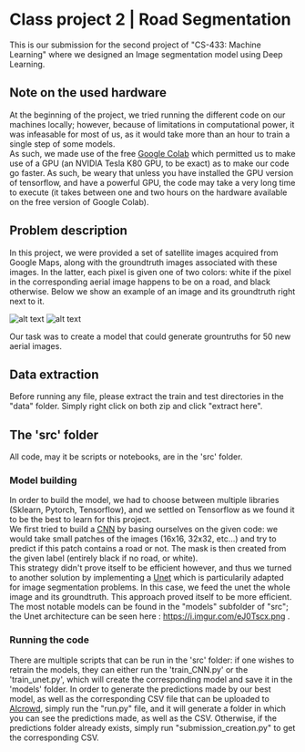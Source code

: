 # Class project 2 | Road Segmentation

This is our submission for the second project of "CS-433: Machine Learning" where we designed an Image segmentation model using Deep Learning.

## Note on the used hardware

At the beginning of the project, we tried running the different code on our machines locally; however, because of limitations in computational power, it was infeasable for most of us, as it would take more than an hour to train a single step of some models.  
As such, we made use of the free [Google Colab](https://colab.research.google.com) which permitted us to make use of a GPU (an NVIDIA Tesla K80 GPU, to be exact) as to make our code go faster. As such, be weary that unless you have installed the GPU version of tensorflow, and have a powerful GPU, the code may take a very long time to execute (it takes between one and two hours on the hardware available on the free version of Google Colab).  

## Problem description

In this project, we were provided a set of satellite images acquired from Google Maps, along with the groundtruth images associated with these images. In the latter, each pixel is given one of two colors: white if the pixel in the corresponding aerial image happens to be on a road, and black otherwise. Below we show an example of an image and its groundtruth right next to it.

![alt text](https://i.imgur.com/AzjLs5M.png)
![alt text](https://i.imgur.com/YZT56cx.png)

Our task was to create a model that could generate grountruths for 50 new aerial images. 
## Data extraction

Before running any file, please extract the train and test directories in the "data" folder. Simply right click on both zip and click "extract here".

## The 'src' folder

All code, may it be scripts or notebooks, are in the 'src' folder.

### Model building
In order to build the model, we had to choose between multiple libraries (Sklearn, Pytorch, Tensorflow), and we settled on Tensorflow as we found it to be the best to learn for this project.    
We first tried to build a [CNN](https://en.wikipedia.org/wiki/Convolutional_neural_network) by basing ourselves on the given code: we would take small patches of the images (16x16, 32x32, etc...) and try to predict if this patch contains a road or not. The mask is then created from the given label (entirely black if no road, or white).    
This strategy didn't prove itself to be efficient however, and thus we turned to another solution by implementing a [Unet](https://en.wikipedia.org/wiki/U-Net) which is particularily adapted for image segmentation problems. In this case, we feed the unet the whole image and its groundtruth. This approach proved itself to be more efficient.    
The most notable models can be found in the "models" subfolder of "src"; the Unet architecture can be seen here : https://i.imgur.com/eJ0Tscx.png .

### Running the code
There are multiple scripts that can be run in the 'src' folder: if one wishes to retrain the models, they can either run the 'train_CNN.py' or the 'train_unet.py', which will create the corresponding model and save it in the 'models' folder. 
In order to generate the predictions made by our best model, as well as the corresponding CSV file that can be uploaded to [AIcrowd](https://www.aicrowd.com), simply run the "run.py" file, and it will generate a folder in which you can see the predictions made, as well as the CSV. 
Otherwise, if the predictions folder already exists, simply run "submission_creation.py" to get the corresponding CSV.
